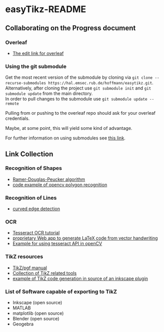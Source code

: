# easyTikz-README
## Collaborating on the Progress document
### Overleaf
* [The edit link for overleaf](https://www.overleaf.com/9582212296gqwnwjcchzjc)

### Using the git submodule
Get the most recent version of the submodule by cloning via `git clone --recurse-submodules https://hal.emsec.rub.de/hoffmann/easytikz.git`.  
Alternatively, after cloning the project use `git submodule init` and `git submodule update` from the main directory.  
In order to pull changes to the submodule use `git submodule update --remote`  

Pulling from or pushing to the overleaf repo should ask for your overleaf credentials.  

Maybe, at some point, this will yield some kind of advantage.  

For further information on using submodules see [this link](https://git-scm.com/book/en/v2/Git-Tools-Submodules).

## Link Collection
### Recognition of Shapes
* [Ramer-Douglas-Peucker algorithm](https://de.wikipedia.org/wiki/Douglas-Peucker-Algorithmus "for contour approximation")
* [code example of opencv polygon recognition](https://stackoverflow.com/questions/15277323/opencv-shape-detection)

### Recognition of Lines
* [curved edge detection](http://www.wisdom.weizmann.ac.il/~nadler/Sublinear_Edge_Detection/Curved/Sublinear_curved_edge_detection.html)

### OCR
* [Tesseract OCR tutorial](https://medium.freecodecamp.org/getting-started-with-tesseract-part-i-2a6a6b1cf75e)
* [proprietary Web app to generate LaTeX code from vector handwriting](https://webdemo.myscript.com/views/math/index.html)
* [Example for using tesseract API in openCV](https://www.learnopencv.com/deep-learning-based-text-recognition-ocr-using-tesseract-and-opencv/)
### TikZ resources
* [TikZ/pgf manual](http://ftp.uni-erlangen.de/ctan/graphics/pgf/base/doc/pgfmanual.pdf)  
* [Collection of TikZ related tools](http://tikz.de/tools/)
* [example of TikZ code generation in source of an inkscape plugin](https://github.com/kjellmf/svg2tikz/blob/master/svg2tikz/extensions/tikz_export.py)

### List of Software capable of exporting to TikZ
* Inkscape (open source)
* MATLAB
* matplotlib (open source)
* Blender (open source)
* Geogebra